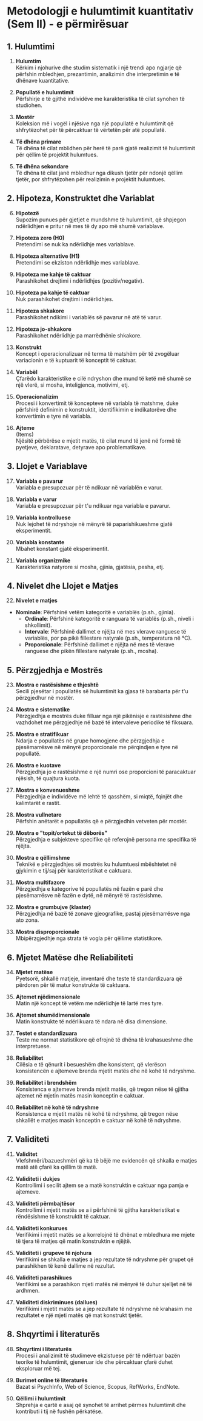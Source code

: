 # Metodologji e hulumtimit kuantitativ (Sem II) - e përmirësuar

## 1. Hulumtimi

1. **Hulumtim**  
Kërkim i njohurive dhe studim sistematik i një trendi apo ngjarje që përfshin mbledhjen, prezantimin, analizimin dhe interpretimin e të dhënave kuantitative.

2. **Popullatë e hulumtimit**  
Përfshirje e të gjithë individëve me karakteristika të cilat synohen të studiohen.

3. **Mostër**  
Koleksion më i vogël i njësive nga një popullatë e hulumtimit që shfrytëzohet për të përcaktuar të vërtetën për atë popullatë.

4. **Të dhëna primare**  
Të dhëna të cilat mblidhen për herë të parë gjatë realizimit të hulumtimit për qëllim të projektit hulumtues.

5. **Të dhëna sekondare**  
Të dhëna të cilat janë mbledhur nga dikush tjetër për ndonjë qëllim tjetër, por shfrytëzohen për realizimin e projektit hulumtues.

## 2. Hipoteza, Konstruktet dhe Variablat

6. **Hipotezë**  
Supozim punues për gjetjet e mundshme të hulumtimit, që shpjegon ndërlidhjen e pritur në mes të dy apo më shumë variablave.

7. **Hipoteza zero (H0)**  
Pretendimi se nuk ka ndërlidhje mes variablave.

8. **Hipoteza alternative (H1)**  
Pretendimi se ekziston ndërlidhje mes variablave.

9. **Hipoteza me kahje të caktuar**  
Parashikohet drejtimi i ndërlidhjes (pozitiv/negativ).

10. **Hipoteza pa kahje të caktuar**  
Nuk parashikohet drejtimi i ndërlidhjes.

11. **Hipoteza shkakore**  
Parashikohet ndikimi i variablës së pavarur në atë të varur.

12. **Hipoteza jo-shkakore**  
Parashikohet ndërlidhje pa marrëdhënie shkakore.

13. **Konstrukt**  
Koncept i operacionalizuar në terma të matshëm për të zvogëluar variacionin e të kuptuarit të konceptit të caktuar.

14. **Variabël**  
Çfarëdo karakteristike e cilë ndryshon dhe mund të ketë më shumë se një vlerë, si mosha, inteligjenca, motivimi, etj.

15. **Operacionalizim**  
Procesi i konvertimit të koncepteve në variabla të matshme, duke përfshirë definimin e konstruktit, identifikimin e indikatorëve dhe konvertimin e tyre në variabla.

16. **Ajteme**  
(Items)  
    Njësitë përbërëse e mjetit matës, të cilat mund të jenë në formë të pyetjeve, deklaratave, detyrave apo problematikave.

## 3. Llojet e Variablave

17. **Variabla e pavarur**  
Variabla e presupozuar për të ndikuar në variablën e varur.

18. **Variabla e varur**  
Variabla e presupozuar për t'u ndikuar nga variabla e pavarur.

19. **Variabla kontrolluese**  
Nuk lejohet të ndryshoje në mënyrë të paparishikueshme gjatë eksperimentit.

20. **Variabla konstante**  
Mbahet konstant gjatë eksperimentit.

21. **Variabla organizmike**  
Karakteristika natyrore si mosha, gjinia, gjatësia, pesha, etj.

## 4. Nivelet dhe Llojet e Matjes

22. **Nivelet e matjes**  
- **Nominale**: Përfshinë vetëm kategoritë e variablës (p.sh., gjinia).  
    - **Ordinale**: Përfshinë kategoritë e ranguara të variablës (p.sh., niveli i shkollimit).  
    - **Intervale**: Përfshinë dallimet e njëjta në mes vlerave ranguese të variablës, por pa pikë fillestare natyrale (p.sh., temperatura në °C).  
    - **Proporcionale**: Përfshinë dallimet e njëjta në mes të vlerave ranguese dhe pikën fillestare natyrale (p.sh., mosha).

## 5. Përzgjedhja e Mostrës

23. **Mostra e rastësishme e thjeshtë**  
Secili pjesëtar i popullatës së hulumtimit ka gjasa të barabarta për t'u përzgjedhur në mostër.

24. **Mostra e sistematike**  
Përzgjedhja e mostrës duke filluar nga një pikënisje e rastësishme dhe vazhdohet me përzgjedhje në bazë të intervaleve periodike të fiksuara.

25. **Mostra e stratifikuar**  
Ndarja e popullatës në grupe homogjene dhe përzgjedhja e pjesëmarrësve në mënyrë proporcionale me përqindjen e tyre në popullatë.

26. **Mostra e kuotave**  
Përzgjedhja jo e rastësishme e një numri ose proporcioni të paracaktuar njësish, të quajtura kuota.

27. **Mostra e konvenueshme**  
Përzgjedhja e individëve më lehtë të qasshëm, si miqtë, fqinjët dhe kalimtarët e rastit.

28. **Mostra vullnetare**  
Përfshin anëtarët e popullatës që e përzgjedhin vetveten për mostër.

29. **Mostra e "topit/ortekut të dëborës"**  
Përzgjedhja e subjekteve specifike që referojnë persona me specifika të njëjta.

30. **Mostra e qëllimshme**  
Teknikë e përzgjedhjes së mostrës ku hulumtuesi mbështetet në gjykimin e tij/saj për karakteristikat e caktuara.

31. **Mostra multifazore**  
Përzgjedhja e kategorive të popullatës në fazën e parë dhe pjesëmarrësve në fazën e dytë, në mënyrë të rastësishme.

32. **Mostra e grumbujve (klaster)**  
Përzgjedhja në bazë të zonave gjeografike, pastaj pjesëmarrësve nga ato zona.

33. **Mostra disproporcionale**  
Mbipërzgjedhje nga strata të vogla për qëllime statistikore.

## 6. Mjetet Matëse dhe Reliabiliteti

34. **Mjetet matëse**  
Pyetsorë, shkallë matjeje, inventarë dhe teste të standardizuara që përdoren për të matur konstrukte të caktuara.

35. **Ajtemet njëdimensionale**  
Matin një koncept të vetëm me ndërlidhje të lartë mes tyre.

36. **Ajtemet shumëdimensionale**  
Matin konstrukte të ndërlikuara të ndara në disa dimensione.

37. **Testet e standardizuara**  
Teste me normat statistikore që ofrojnë të dhëna të krahasueshme dhe interpretuese.

38. **Reliabilitet**  
Cilësia e të qënurit i besueshëm dhe konsistent, që vlerëson konsistencën e ajtemeve brenda mjetit matës dhe në kohë të ndryshme.

39. **Reliabilitet i brendshëm**  
Konsistenca e ajtemeve brenda mjetit matës, që tregon nëse të gjitha ajtemet në mjetin matës masin konceptin e caktuar.

40. **Reliabilitet në kohë të ndryshme**  
Konsistenca e mjetit matës në kohë të ndryshme, që tregon nëse shkallët e matjes masin konceptin e caktuar në kohë të ndryshme.

## 7. Validiteti

41. **Validitet**  
Vlefshmëri/bazueshmëri që ka të bëjë me evidencën që shkalla e matjes matë atë çfarë ka qëllim të matë.

42. **Validiteti i dukjes**  
Kontrollimi i secilit ajtem se a matë konstruktin e caktuar nga pamja e ajtemeve.

43. **Validiteti përmbajtësor**  
Kontrollimi i mjetit matës se a i përfshinë të gjitha karakteristikat e rëndësishme të konstruktit të caktuar.

44. **Validiteti konkurues**  
Verifikimi i mjetit matës se a korrelojnë të dhënat e mbledhura me mjete të tjera të matjes që matin konstruktin e njëjtë.

45. **Validiteti i grupeve të njohura**  
Verifikimi se shkalla e matjes a jep rezultate të ndryshme për grupet që parashikhen të kenë dallime në rezultat.

46. **Validiteti parashikues**  
Verifikimi se a parashikon mjeti matës në mënyrë të duhur sjelljet në të ardhmen.

47. **Validiteti diskriminues (dallues)**  
Verifikimi i mjetit matës se a jep rezultate të ndryshme në krahasim me rezultatet e një mjeti matës që mat konstrukt tjetër.

## 8. Shqyrtimi i literaturës

48. **Shqyrtimi i literaturës**  
Procesi i analizimit të studimeve ekzistuese për të ndërtuar bazën teorike të hulumtimit, gjeneruar ide dhe përcaktuar çfarë duhet eksploruar më tej.

49. **Burimet online të literaturës**  
Bazat si PsychInfo, Web of Science, Scopus, RefWorks, EndNote.

50. **Qëllimi i hulumtimit**  
Shprehja e qartë e asaj që synohet të arrihet përmes hulumtimit dhe kontributi i tij në fushën përkatëse.